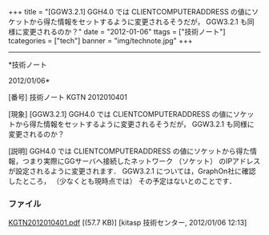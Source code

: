 ﻿+++
title = "[GGW3.2.1] GGH4.0 では CLIENTCOMPUTERADDRESS の値にソケットから得た情報をセットするように変更されるそうだが， GGW3.2.1 も同様に変更されるのか？"
date = "2012-01-06"
ttags = ["技術ノート"]
tcategories = ["tech"]
banner = "img/technote.jpg"
+++

-----------------------------------------------------------------------------------------------------------------------------

*技術ノート

2012/01/06*


[番号]
技術ノート KGTN 2012010401

[現象]
[GGW3.2.1] GGH4.0 では CLIENTCOMPUTERADDRESS
の値にソケットから得た情報をセットするように変更されるそうだが，
GGW3.2.1 も同様に変更されるのか？

[説明]
GGH4.0 では CLIENTCOMPUTERADDRESS
の値にソケットから得た情報，つまり実際にGGサーバへ接続したネットワーク
（ソケット） のIPアドレスが設定されるように変更されます． GGW3.2.1
については，GraphOn社に確認したところ， （少なくとも現時点では）
その予定はないとのことです．


### ファイル

 
 


[KGTN2012010401.pdf](http://techreport.kitasp.net/attachments/download/780/KGTN2012010401.pdf)
 [(57.7 KB)] [kitasp 技術センター, 2012/01/06
12:13]


 


 

